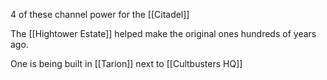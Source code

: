 4 of these channel power for the [[Citadel]]

The [[Hightower Estate]] helped make the original ones hundreds of years ago.

One is being built in [[Tarion]] next to [[Cultbusters HQ]]